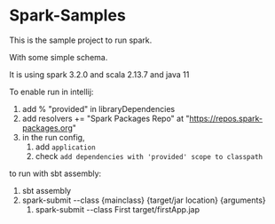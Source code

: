 # Spark-Samples
This is the sample project to run spark.

With some simple schema. 

It is using spark 3.2.0 and scala 2.13.7 and java 11


To enable run in intellij:
1. add % "provided" in libraryDependencies
2. add resolvers += "Spark Packages Repo" at "https://repos.spark-packages.org"
3. in the run config, 
   1. add `application`
   2. check `add dependencies with 'provided' scope to classpath`


to run with sbt assembly:
1. sbt assembly
2. spark-submit --class {mainclass} {target/jar location} {arguments}
   1. spark-submit --class First target/firstApp.jap
